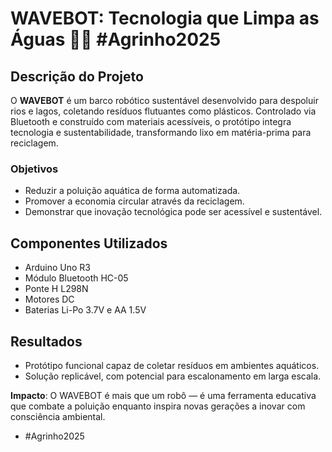 # WAVEBOT: Tecnologia que Limpa as Águas 🌊🤖  #Agrinho2025

## Descrição do Projeto
O **WAVEBOT** é um barco robótico sustentável desenvolvido para despoluir rios e lagos, coletando resíduos flutuantes como plásticos. Controlado via Bluetooth e construído com materiais acessíveis, o protótipo integra tecnologia e sustentabilidade, transformando lixo em matéria-prima para reciclagem.

### Objetivos
- Reduzir a poluição aquática de forma automatizada.
- Promover a economia circular através da reciclagem.
- Demonstrar que inovação tecnológica pode ser acessível e sustentável.

## Componentes Utilizados
- Arduino Uno R3
- Módulo Bluetooth HC-05
- Ponte H L298N
- Motores DC
- Baterias Li-Po 3.7V e AA 1.5V
  
## Resultados
- Protótipo funcional capaz de coletar resíduos em ambientes aquáticos.
- Solução replicável, com potencial para escalonamento em larga escala.

**Impacto**: O WAVEBOT é mais que um robô — é uma ferramenta educativa que combate a poluição enquanto inspira novas gerações a inovar com consciência ambiental.

- #Agrinho2025
